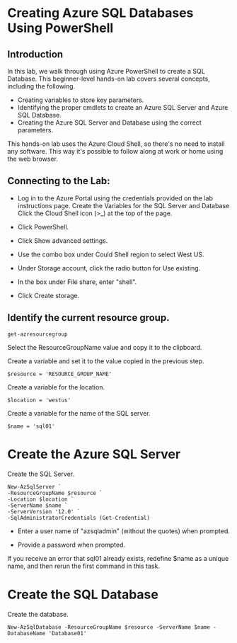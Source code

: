 # Creating Azure SQL Databases Using PowerShell
## Introduction

In this lab, we walk through using Azure PowerShell to create a SQL Database. This beginner-level hands-on lab covers several concepts, including the following.

- Creating variables to store key parameters.
- Identifying the proper cmdlets to create an Azure SQL Server and Azure SQL Database.
- Creating the Azure SQL Server and Database using the correct parameters.

This hands-on lab uses the Azure Cloud Shell, so there's no need to install any software. This way it's possible to follow along at work or home using the web browser.

## Connecting to the Lab:
- Log in to the Azure Portal using the credentials provided on the lab instructions page.
Create the Variables for the SQL Server and Database
Click the Cloud Shell icon (>_) at the top of the page.

- Click PowerShell.

- Click Show advanced settings.

- Use the combo box under Could Shell region to select West US.

- Under Storage account, click the radio button for Use existing.

- In the box under File share, enter "shell".

- Click Create storage.

## Identify the current resource group.

    get-azresourcegroup

Select the ResourceGroupName value and copy it to the clipboard.

Create a variable and set it to the value copied in the previous step.

    $resource = 'RESOURCE_GROUP_NAME'

Create a variable for the location.

    $location = 'westus'
Create a variable for the name of the SQL server.

    $name = 'sql01'

# Create the Azure SQL Server
Create the SQL Server.

    New-AzSqlServer `
    -ResourceGroupName $resource `
    -Location $location `
    -ServerName $name `
    -ServerVersion '12.0' `
    -SqlAdministratorCredentials (Get-Credential)

- Enter a user name of "azsqladmin" (without the quotes) when prompted.

- Provide a password when prompted.

If you receive an error that sql01 already exists, redefine $name as a unique name, and then rerun the first command in this task.

# Create the SQL Database
Create the database.

    New-AzSqlDatabase -ResourceGroupName $resource -ServerName $name -DatabaseName 'Database01'